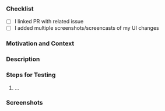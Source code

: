 <!-- Thanks for contributing to Apollon2! Before you submit your pull request, please make sure to check the following boxes by putting an x in the [ ] (don't: [x ], [ x], do: [x]) -->
<!-- If your pull request is not ready for review yet, create a draft pull request! -->

### Checklist

- [ ] I linked PR with related issue
- [ ] I added multiple screenshots/screencasts of my UI changes

### Motivation and Context

<!-- Why is this change required? What problem does it solve? -->
<!-- If it fixes an open issue, please link to the issue here. -->

### Description

<!-- Describe your changes in detail -->

### Steps for Testing

<!-- Please describe in detail how the reviewer can test your changes. -->

1. ...

### Screenshots

<!-- Add screenshots to demonstrate the changes in the UI. -->
<!-- Create a GIF file from a screen recording in a docker container https://toub.es/2017/09/11/high-quality-gif-with-ffmpeg-and-docker/ -->
